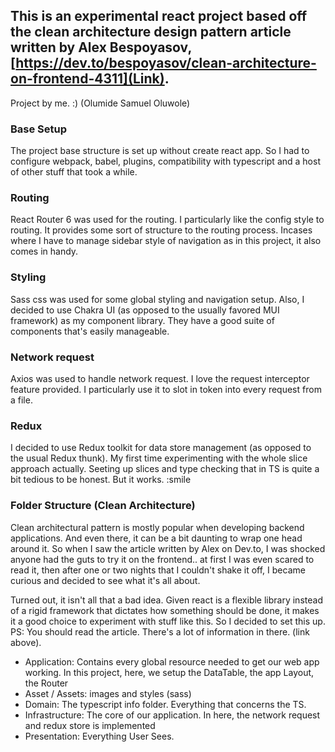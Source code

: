 ## This is an experimental react project based off the clean architecture design pattern article written by **Alex Bespoyasov**, [https://dev.to/bespoyasov/clean-architecture-on-frontend-4311](Link).

Project by me. :) 
(Olumide Samuel Oluwole)

### Base Setup
The project base structure is set up without create react app. So I had to configure webpack, babel, plugins, compatibility with typescript and a host of other stuff that took a while. 

### Routing
React Router 6 was used for the routing. I particularly like the config style to routing. It provides some sort of structure to the routing process. Incases where I have to manage sidebar style of navigation as in this project, it also comes in handy.


### Styling
Sass css was used for some global styling and navigation setup.
Also, I decided to use Chakra UI (as opposed to the usually favored MUI framework) as my component library. They have a good suite of components that's easily manageable.

### Network request
Axios was used to handle network request. I love the request interceptor feature provided. I particularly use it to slot in token into every request from a file.

### Redux 
I decided to use Redux toolkit for data store management (as opposed to the usual Redux thunk). My first time experimenting with the whole slice approach actually. Seeting up slices and type checking that in TS is quite a bit tedious to be honest. But it works. :smile

### Folder Structure (Clean Architecture)
Clean architectural pattern is mostly popular when developing backend applications. And even there, it can be a bit daunting to wrap one head around it. So when I saw the article written by Alex on Dev.to, I was shocked anyone had the guts to try it on the frontend.. at first I was even scared to read it, then after one or two nights that I couldn't shake it off, I became curious and decided to see what it's all about. 

Turned out, it isn't all that a bad idea. Given react is a flexible library instead of a rigid framework that dictates how something should be done, it makes it a good choice to experiment with stuff like this. So I decided to set this up. PS: You should read the article. There's a lot of information in there. (link above).

- Application: Contains every global resource needed to get our web app working. In this project, here, we setup the DataTable, the app Layout, the Router
- Asset / Assets: images and styles (sass)
- Domain: The typescript info folder. Everything that concerns the TS.
- Infrastructure: The core of our application. In here, the network request and redux store is implemented
- Presentation: Everything User Sees. 